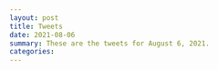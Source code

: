```yaml
---
layout: post
title: Tweets
date: 2021-08-06
summary: These are the tweets for August 6, 2021.
categories:
---
```


